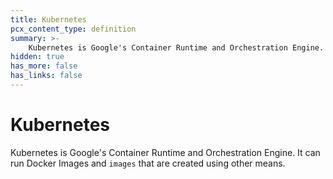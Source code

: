 ```yaml
---
title: Kubernetes
pcx_content_type: definition
summary: >-
    Kubernetes is Google's Container Runtime and Orchestration Engine. It can run Docker Images and `images` that are created using other means.
hidden: true
has_more: false
has_links: false
---
```


# Kubernetes

Kubernetes is Google's Container Runtime and Orchestration Engine. It can run Docker Images and `images` that are created using other means.
